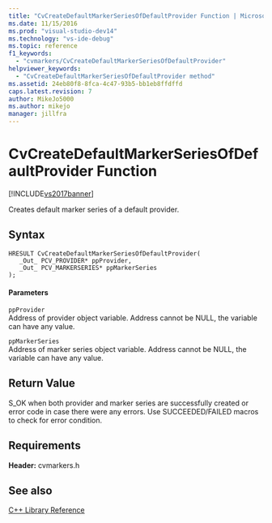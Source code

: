```yaml
---
title: "CvCreateDefaultMarkerSeriesOfDefaultProvider Function | Microsoft Docs"
ms.date: 11/15/2016
ms.prod: "visual-studio-dev14"
ms.technology: "vs-ide-debug"
ms.topic: reference
f1_keywords: 
  - "cvmarkers/CvCreateDefaultMarkerSeriesOfDefaultProvider"
helpviewer_keywords: 
  - "CvCreateDefaultMarkerSeriesOfDefaultProvider method"
ms.assetid: 24eb80f8-8fca-4c47-93b5-bb1eb8ffdffd
caps.latest.revision: 7
author: MikeJo5000
ms.author: mikejo
manager: jillfra
---
```

# CvCreateDefaultMarkerSeriesOfDefaultProvider Function
[!INCLUDE[vs2017banner](../includes/vs2017banner.md)]

Creates default marker series of a default provider.  
  
## Syntax  
  
```  
HRESULT CvCreateDefaultMarkerSeriesOfDefaultProvider(  
   _Out_ PCV_PROVIDER* ppProvider,  
   _Out_ PCV_MARKERSERIES* ppMarkerSeries  
);  
```  
  
#### Parameters  
 `ppProvider`  
 Address of provider object variable. Address cannot be NULL, the variable can have any value.  
  
 `ppMarkerSeries`  
 Address of marker series object variable. Address cannot be NULL, the variable can have any value.  
  
## Return Value  
 S_OK when both provider and marker series are successfully created or error code in case there were any errors. Use SUCCEEDED/FAILED macros to check for error condition.  
  
## Requirements  
 **Header:** cvmarkers.h  
  
## See also  
 [C++ Library Reference](../profiling/cpp-library-reference.md)
